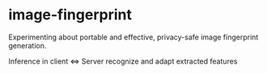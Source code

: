 # image-fingerprint
Experimenting about portable and effective, privacy-safe image fingerprint generation.

Inference in client <=> Server recognize and adapt extracted features